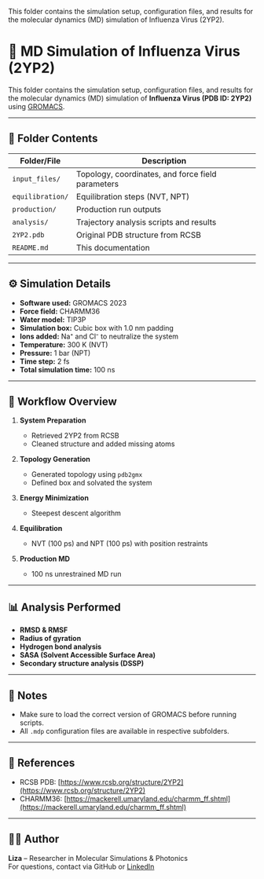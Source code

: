 This folder contains the simulation setup, configuration files, and results for the molecular dynamics (MD) simulation of Influenza Virus (2YP2).
# 🧬 MD Simulation of Influenza Virus (2YP2)

This folder contains the simulation setup, configuration files, and results for the molecular dynamics (MD) simulation of **Influenza Virus (PDB ID: 2YP2)** using [GROMACS](http://www.gromacs.org/).

---

## 📁 Folder Contents

| Folder/File            | Description                                          |
|------------------------|------------------------------------------------------|
| `input_files/`         | Topology, coordinates, and force field parameters    |
| `equilibration/`       | Equilibration steps (NVT, NPT)                       |
| `production/`          | Production run outputs                               |
| `analysis/`            | Trajectory analysis scripts and results              |
| `2YP2.pdb`             | Original PDB structure from RCSB                     |
| `README.md`            | This documentation                                   |

---

## ⚙️ Simulation Details

- **Software used:** GROMACS 2023
- **Force field:** CHARMM36
- **Water model:** TIP3P
- **Simulation box:** Cubic box with 1.0 nm padding
- **Ions added:** Na⁺ and Cl⁻ to neutralize the system
- **Temperature:** 300 K (NVT)
- **Pressure:** 1 bar (NPT)
- **Time step:** 2 fs
- **Total simulation time:** 100 ns

---

## 🧪 Workflow Overview

1. **System Preparation**
   - Retrieved 2YP2 from RCSB
   - Cleaned structure and added missing atoms

2. **Topology Generation**
   - Generated topology using `pdb2gmx`
   - Defined box and solvated the system

3. **Energy Minimization**
   - Steepest descent algorithm

4. **Equilibration**
   - NVT (100 ps) and NPT (100 ps) with position restraints

5. **Production MD**
   - 100 ns unrestrained MD run

---

## 📊 Analysis Performed

- **RMSD & RMSF**
- **Radius of gyration**
- **Hydrogen bond analysis**
- **SASA (Solvent Accessible Surface Area)**
- **Secondary structure analysis (DSSP)**

---

## 📝 Notes

- Make sure to load the correct version of GROMACS before running scripts.
- All `.mdp` configuration files are available in respective subfolders.

---

## 📎 References

- RCSB PDB: [https://www.rcsb.org/structure/2YP2](https://www.rcsb.org/structure/2YP2)
- CHARMM36: [https://mackerell.umaryland.edu/charmm_ff.shtml](https://mackerell.umaryland.edu/charmm_ff.shtml)

---

## 👩‍💻 Author

**Liza** – Researcher in Molecular Simulations & Photonics  
For questions, contact via GitHub or [LinkedIn](#)

